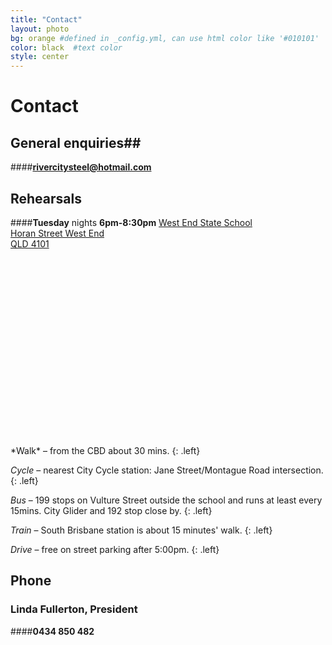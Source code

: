 ```yaml
---
title: "Contact"
layout: photo
bg: orange #defined in _config.yml, can use html color like '#010101'
color: black  #text color
style: center
---
```


# Contact

<div class="social-buttons">
    <div class="social-button">
      <div class="fb-follow" data-href="https://www.facebook.com/pages/Rivercity-Steel-Band/168384063371031?fref=ts"    data-layout="button" data-show-faces="true"></div>
    </div>
    <div class="social-button">  
      <div class="g-ytsubscribe social-button" data-channel="Rivercitysteel" data-layout="default" data-count="hidden"></div>
    </div>  
</div>

## General enquiries##

####**rivercitysteel@hotmail.com**

## Rehearsals

####**Tuesday** nights **6pm-8:30pm**
[West End State School  
Horan Street
West End  
QLD 4101  
](https://www.google.com.au/maps/place/West+End+State+School/@-27.4796023,153.0080617,17z/data=!3m1!4b1!4m2!3m1!1s0x6b9150a231dbe3f7:0x12ab0e3a02230667)

<iframe id="maps-iframe" width="400" height="300" frameborder="0" style="border:0" allowfullscreen></iframe>  
   
<br />   
*Walk* – from the CBD about 30 mins. 
{: .left}

*Cycle* – nearest City Cycle station: Jane Street/Montague Road intersection.
{: .left} 

*Bus* – 199 stops on Vulture Street outside the school and runs at least every 15mins. City Glider and 192 stop close by. 
{: .left}

*Train* – South Brisbane station is about 15 minutes' walk.
{: .left}

*Drive* – free on street parking after 5:00pm.
{: .left}

## Phone

### Linda Fullerton, President

####**0434 850 482**





